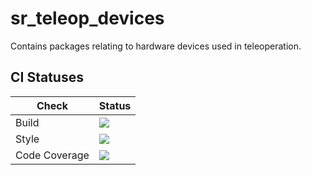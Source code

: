 # sr_teleop_devices

Contains packages relating to hardware devices used in teleoperation.

## CI Statuses

Check | Status
---|---
Build|[<img src="https://codebuild.eu-west-2.amazonaws.com/badges?uuid=eyJlbmNyeXB0ZWREYXRhIjoiVnNJc2NKQUFTYWxTNTJtNFp2Z1F3Z25DVzZvWDhtRnpBSVFGRzNsMFd2VXZubTNEb0xIR3htUk83ZGpCeE5zem5QcmRBV2UwaVdQKys2aFA0Nm91aFhRPSIsIml2UGFyYW1ldGVyU3BlYyI6IlRqYjBkZlAyWTJFNWxtdGYiLCJtYXRlcmlhbFNldFNlcmlhbCI6MX0%3D&branch=kinetic-devel"/>](https://eu-west-2.console.aws.amazon.com/codesuite/codebuild/projects/auto_sr_teleop_devices_kinetic-devel_install_check/)
Style|[<img src="https://codebuild.eu-west-2.amazonaws.com/badges?uuid=eyJlbmNyeXB0ZWREYXRhIjoiV3dUdEZuVmZTVEZTazJGaHVBbEo0b0wzL29NbTV0SG1Oa2JRWk13cHVwUXBCWG5Sc2YwQnVDUEV5S0JxVTZXRTRmU3BiNkZlS216S0UwU2hEOWYram84PSIsIml2UGFyYW1ldGVyU3BlYyI6Inp5M3BraVBiS0svMk8wdE4iLCJtYXRlcmlhbFNldFNlcmlhbCI6MX0%3D&branch=kinetic-devel"/>](https://eu-west-2.console.aws.amazon.com/codesuite/codebuild/projects/auto_sr_teleop_devices_kinetic-devel_style_check/)
Code Coverage|[<img src="https://codebuild.eu-west-2.amazonaws.com/badges?uuid=eyJlbmNyeXB0ZWREYXRhIjoiTE82YkhKdEw3RkI4SFBsZ0l2Z3dKZE5sbHZmTEVqYzFDMzN4ajNmRm0vallWUXU0d2RyT2wrMkpNMW5uVzB3RFpLSzQ1QTVOZlZ6SnRqRStoNm1NRFVnPSIsIml2UGFyYW1ldGVyU3BlYyI6IjhDRlUrLzl1Y2FCV0lTbi8iLCJtYXRlcmlhbFNldFNlcmlhbCI6MX0%3D&branch=kinetic-devel"/>](https://eu-west-2.console.aws.amazon.com/codesuite/codebuild/projects/auto_sr_teleop_devices_kinetic-devel_code_coverage/)